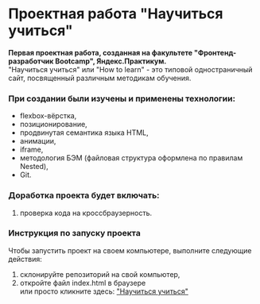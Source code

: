 # Проектная работа "Научиться учиться"  
  
**Первая проектная работа, созданная на факультете "Фронтенд-разработчик Bootcamp", Яндекс.Практикум.**  
"Научиться учиться" или "How to learn" - это типовой одностраничный сайт, посвященный различным методикам обучения.  
  
### При создании были изучены и применены технологии:  
* flexbox-вёрстка,
* позиционирование,
* продвинутая семантика языка HTML,
* анимации,
* iframe,
* методология БЭМ (файловая структура оформлена по правилам Nested),
* Git.
  
### Доработка проекта будет включать:
1. проверка кода на кроссбраузерность.

### Инструкция по запуску проекта
Чтобы запустить проект на своем компьютере, выполните следующие действия:   
1. склонируйте репозиторий на свой компьютер,  
2. откройте файл index.html в браузере  
или просто кликните здесь: ["Научиться учиться"](https://how-to-learn-bootcamp-nu.vercel.app)
